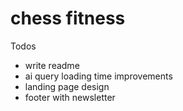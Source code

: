 # chess fitness

Todos
- write readme
- ai query loading time improvements
- landing page design
- footer with newsletter